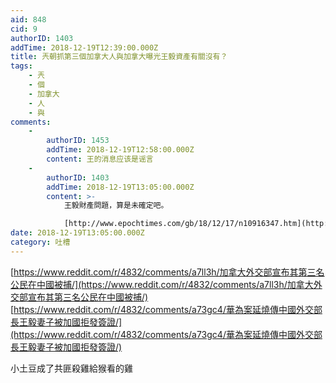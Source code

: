 ```yaml
---
aid: 848
cid: 9
authorID: 1403
addTime: 2018-12-19T12:39:00.000Z
title: 兲朝抓第三個加拿大人與加拿大曝光王毅資產有關沒有？
tags:
    - 兲
    - 個
    - 加拿大
    - 人
    - 與
comments:
    -
        authorID: 1453
        addTime: 2018-12-19T12:58:00.000Z
        content: 王的消息应该是谣言
    -
        authorID: 1403
        addTime: 2018-12-19T13:05:00.000Z
        content: >-
            王毅財產問題，算是未確定吧。  

            [http://www.epochtimes.com/gb/18/12/17/n10916347.htm](http://www.epochtimes.com/gb/18/12/17/n10916347.htm)
date: 2018-12-19T13:05:00.000Z
category: 吐槽
---
```


[https://www.reddit.com/r/4832/comments/a7ll3h/加拿大外交部宣布其第三名公民在中國被捕/](https://www.reddit.com/r/4832/comments/a7ll3h/加拿大外交部宣布其第三名公民在中國被捕/)  
[https://www.reddit.com/r/4832/comments/a73gc4/華為案延燒傳中國外交部長王毅妻子被加國拒發簽證/](https://www.reddit.com/r/4832/comments/a73gc4/華為案延燒傳中國外交部長王毅妻子被加國拒發簽證/)

小土豆成了共匪殺雞給猴看的雞

